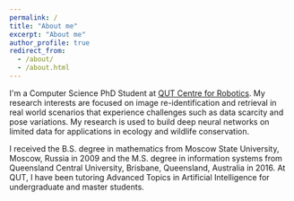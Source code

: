 ```yaml
---
permalink: /
title: "About me"
excerpt: "About me"
author_profile: true
redirect_from: 
  - /about/
  - /about.html
---
```


I'm a Computer Science PhD Student at [QUT Centre for Robotics](https://research.qut.edu.au/qcr/).
My research interests are focused on image re-identification and retrieval in real world scenarios that experience challenges such as data scarcity and pose variations. 
My research is used to build deep neural networks on limited data for applications in ecology and wildlife conservation.

I received the B.S. degree in mathematics from Moscow State University, Moscow, Russia in 2009 and the M.S. degree in information systems from Queensland Central University, Brisbane, Queensland, Australia in 2016. 
At QUT, I have been tutoring Advanced Topics in Artificial Intelligence for undergraduate and master students.
